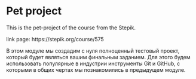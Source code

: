 <h1>Pet project</h1>
This is the pet-project of the course from the Stepik.
<p></p>
link page: https://stepik.org/course/575
<p></p>
В этом модуле мы создадим с нуля полноценный тестовый проект, который будет являться вашим финальным заданием. Для этого будем использовать популярные в индустрии инструменты Git и GitHub, с которыми в общих чертах мы познакомились в предыдущем модуле.
